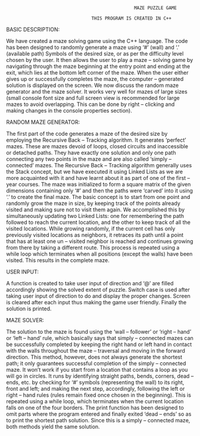                                                     MAZE PUZZLE GAME

                                    THIS PROGRAM IS CREATED IN C++

BASIC DESCRIPTION:

We have created a maze solving game using the C++ language. The code has been designed to randomly generate a maze using ‘#’ (wall) and ‘.’ (available path) Symbols of the desired size, or as per the difficulty level chosen by the user. It then allows the user to play a maze – solving game by navigating through the maze beginning at the entry point and ending at the exit, which lies at the bottom left corner of the maze. When the user either gives up or successfully completes the maze, the computer – generated solution is displayed on the screen. We now discuss the random maze generator and the maze solver. It works very well for mazes of large sizes (small console font size and full screen view is recommended for large mazes to avoid overlapping. This can be done by right – clicking and making changes in the console properties section).

RANDOM MAZE GENERATOR:

The first part of the code generates a maze of the desired size by employing the Recursive Back – Tracking algorithm. It generates ‘perfect’ mazes. These are mazes devoid of loops, closed circuits and inaccessible or detached paths. They have exactly one solution and only one path connecting any two points in the maze and are also called ‘simply – connected’ mazes.
The Recursive Back – Tracking algorithm generally uses the Stack concept, but we have executed it using Linked Lists as we are more acquainted with it and have learnt about it as part of one of the first – year courses. The maze was initialized to form a square matrix of the given dimensions containing only ‘#’ and then the paths were ‘carved’ into it using ‘.’ to create the final maze. 
The basic concept is to start from one point and randomly grow the maze in size, by keeping track of the points already visited and making sure not to visit them again. We accomplished this by simultaneously updating two Linked Lists: one for remembering the path followed to reach the current location, and the other to keep track of all the visited locations. 
While growing randomly, if the current cell has only previously visited locations as neighbors, it retraces its path until a point that has at least one un – visited neighbor is reached and continues growing from there by taking a different route. This process is repeated using a while loop which terminates when all positions (except the walls) have been visited. This results in the complete maze.

USER INPUT:

A function is created to take user input of direction and ‘@’ are filled accordingly showing the solved extent of puzzle. Switch case is used after taking user input of direction to do and display the proper changes.  Screen is cleared after each input thus making the game user friendly. Finally the solution is printed.

MAZE SOLVER:

The solution to the maze is found using the ‘wall – follower’ or ‘right – hand’ or ‘left – hand’ rule, which basically says that simply – connected mazes can be successfully completed by keeping the right hand or left hand in contact with the walls throughout the maze – traversal and moving in the forward direction. This method, however, does not always generate the shortest path; it only guarantees successful completion of the simply – connected maze. It won’t work if you start from a location that contains a loop as you will go in circles.
It runs by identifying straight paths, bends, corners, dead – ends, etc. by checking for ‘#’ symbols (representing the wall) to its right, front and left; and making the next step, accordingly, following the left or right – hand rules (rules remain fixed once chosen in the beginning). This is repeated using a while loop, which terminates when the current location falls on one of the four borders. The print function has been designed to omit parts where the program entered and finally exited ‘dead – ends’ so as to print the shortest path solution. Since this is a simply – connected maze, both methods yield the same solution.

